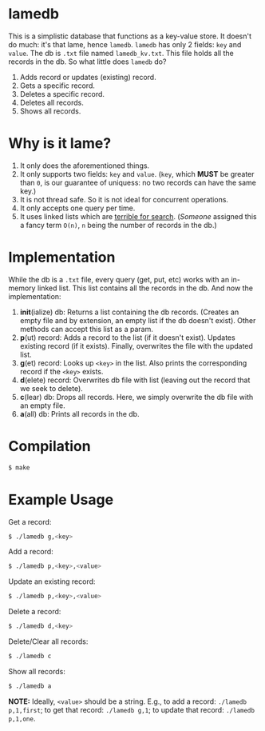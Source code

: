 # lamedb
This is a simplistic database that functions as a key-value store. It doesn't do much: it's that lame, hence `lamedb`. `lamedb` has only 2 fields: `key` and `value`. The db is `.txt` file named `lamedb_kv.txt`. This file holds all the records in the db. So what little does `lamedb` do?
1. Adds record or updates (existing) record.
2. Gets a specific record.
3. Deletes a specific record.
4. Deletes all records.
5. Shows all records.

# Why is it lame?
1. It only does the aforementioned things.
2. It only supports two fields: `key` and `value`. (`key`, which **MUST** be greater than `0`, is our guarantee of uniquess: no two records can have the same key.)
3. It is not thread safe. So it is not ideal for concurrent operations. 
4. It only accepts one query per time.
5. It uses linked lists which are [terrible for search](https://en.wikipedia.org/wiki/Linked_list#Speeding_up_search). (*Someone* assigned this a fancy term `O(n)`, `n` being the number of records in the db.)

# Implementation
While the db is a `.txt` file, every query (get, put, etc) works with an in-memory linked list. This list contains all the records in the db. And now the implementation:
1. **init**(ialize) db: Returns a list containing the db records. (Creates an empty file and by extension, an empty list if the db doesn't exist). Other methods can accept this list as a param.
2. **p**(ut) record: Adds a record to the list (if it doesn't exist). Updates existing record (if it exists). Finally, overwrites the file with the updated list.
3. **g**(et) record: Looks up `<key>` in the list. Also prints the corresponding record if the `<key>` exists.
4. **d**(elete) record: Overwrites db file with list (leaving out the record that we seek to delete).
5. **c**(lear) db: Drops all records. Here, we simply overwrite the db file with an empty file.
6. **a**(all) db: Prints all records in the db.

# Compilation
```sh
$ make
```
# Example Usage
Get a record:
```sh
$ ./lamedb g,<key>
```
Add a record:
```sh
$ ./lamedb p,<key>,<value>
```
Update an existing record:
```sh
$ ./lamedb p,<key>,<value>
```
Delete a record:
```sh
$ ./lamedb d,<key>
```
Delete/Clear all records:
```sh
$ ./lamedb c
```
Show all records:
```sh
$ ./lamedb a
```

**NOTE:** Ideally, `<value>` should be a string. E.g., to add a record: `./lamedb p,1,first`; to get that record: `./lamedb g,1`; to update that record: `./lamedb p,1,one`.

